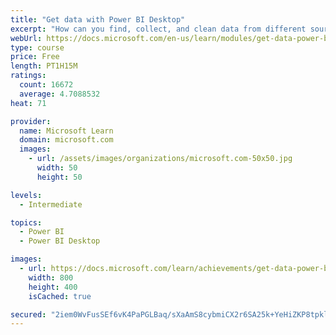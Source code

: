 ```yaml
---
title: "Get data with Power BI Desktop"
excerpt: "How can you find, collect, and clean data from different sources? Power BI is a tool for making sense of your data. You will learn tricks to make data-gathering easier."
webUrl: https://docs.microsoft.com/en-us/learn/modules/get-data-power-bi/
type: course
price: Free
length: PT1H15M
ratings:
  count: 16672
  average: 4.7088532
heat: 71

provider:
  name: Microsoft Learn
  domain: microsoft.com
  images:
    - url: /assets/images/organizations/microsoft.com-50x50.jpg
      width: 50
      height: 50

levels:
  - Intermediate

topics:
  - Power BI
  - Power BI Desktop

images:
  - url: https://docs.microsoft.com/learn/achievements/get-data-power-bi-desktop-social.png
    width: 800
    height: 400
    isCached: true

secured: "2iem0WvFusSEf6vK4PaPGLBaq/sXaAmS8cybmiCX2r6SA25k+YeHiZKP8tpklDrT6gfC9kM7JUaReUwmVkUAIYUj73HTLhlfixqSND1qrbx7rvpw+4OW7NwUspEeUL5PpnLBuHphML3oJhR2RgAJ9bG97jkVYOyFTSIjl+vMi4+zBru3OoksuVm2YNiZpOb8dcvgXbBJRYMyjLNsKuH8c7mGbx3epMRsNLxuwjV4FckI1Fw7JWhJ4d0ZSYn7/j7URFAhWOxUzTHwfjCIXkRLqfFNnz/x1X8Lt2pHQ91O1mM0vhGq1CRm9vupqFeUnfs5jGE1v4RRZ94Bp5Qbk8WSvjXCnYiAdG66a1tJCWtozaa1jn000MYcUAt7dj8uJPLoRFVIRkLbPQpF0tw2uhthUx1KlB5epIdIqOXM7rMA5r74eJskj7it/jEdXCIUQjcx;vmQT9LJAxYZpshHQvZ70NQ=="
---
```


